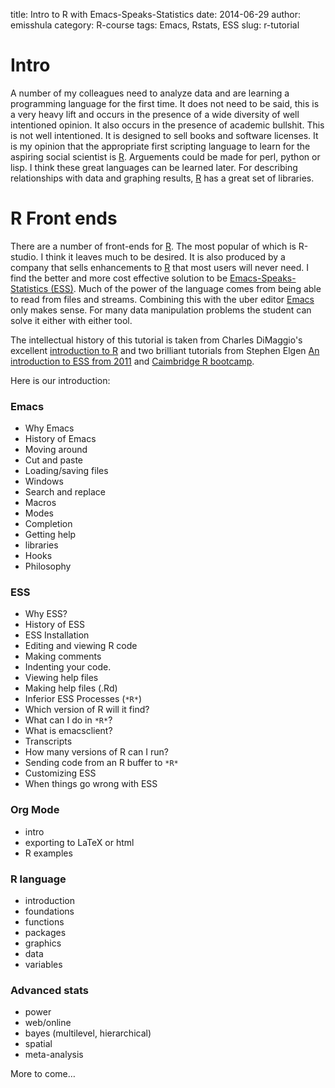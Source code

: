 title: Intro to R with Emacs-Speaks-Statistics
date: 2014-06-29
author: emisshula
category: R-course
tags: Emacs, Rstats, ESS
slug: r-tutorial

# Intro

A number of my colleagues need to analyze data and are learning a
programming language for the first time.  It does not need to be said,
this is a very heavy lift and occurs in the presence of a wide diversity
of well intentioned opinion.  It also occurs in the presence of academic
bullshit.  This is not well intentioned.  It is designed to sell books and 
software licenses.  It is my opinion that the appropriate first scripting 
language to learn for the aspiring social scientist is [R](http://www.r-project.org/). Arguements could 
be made for perl, python or lisp.  I think these great languages can be learned
later.  For describing relationships with data and graphing results, [R](http://www.r-project.org/) has a great
set of libraries.

# R Front ends

There are a number of front-ends for [R](http://www.r-project.org/).  The most popular of which is
R-studio. I think it leaves much to be desired.  It is also produced
by a company that sells enhancements to [R](http://www.r-project.org/) that most users will never
need.  I find the better and more cost effective solution to be
[Emacs-Speaks-Statistics (ESS)](http://ess.r-project.org/). Much of the power of the language comes
from being able to read from files and streams.  Combining this with 
the uber editor [Emacs](http://www.gnu.org/software/emacs/) only makes sense.  For many data manipulation 
problems the student can solve it either with either tool.

The intellectual history of this tutorial is taken from Charles
DiMaggio's excellent [introduction to R](http://www.columbia.edu/~cjd11/charles_dimaggio/DIRE/styled-4/styled-6/) and two brilliant tutorials
from Stephen Elgen [An introduction to ESS from 2011](http://web.warwick.ac.uk/statsdept/user2011/tutorials/Eglen.html) and [Caimbridge R
bootcamp](http://sje30.github.io/2014-01-07-cam/).

Here is our introduction:

### Emacs

-   Why Emacs
-   History of Emacs
-   Moving around
-   Cut and paste
-   Loading/saving files
-   Windows
-   Search and replace
-   Macros
-   Modes
-   Completion
-   Getting help
-   libraries
-   Hooks
-   Philosophy

### ESS

-   Why ESS?
-   History of ESS
-   ESS Installation
-   Editing and viewing R code
-   Making comments
-   Indenting your code.
-   Viewing help files
-   Making help files (.Rd)
-   Inferior ESS Processes (`*R*`)
-   Which version of R will it find?
-   What can I do in `*R*`?
-   What is emacsclient?
-   Transcripts
-   How many versions of R can I run?
-   Sending code from an R buffer to `*R*`
-   Customizing ESS
-   When things go wrong with ESS

### Org Mode

-   intro
-   exporting to LaTeX or html
-   R examples

### R language

-   introduction
-   foundations
-   functions
-   packages
-   graphics
-   data
-   variables

### Advanced stats

-   power
-   web/online
-   bayes (multilevel, hierarchical)
-   spatial
-   meta-analysis

More to come&#x2026;